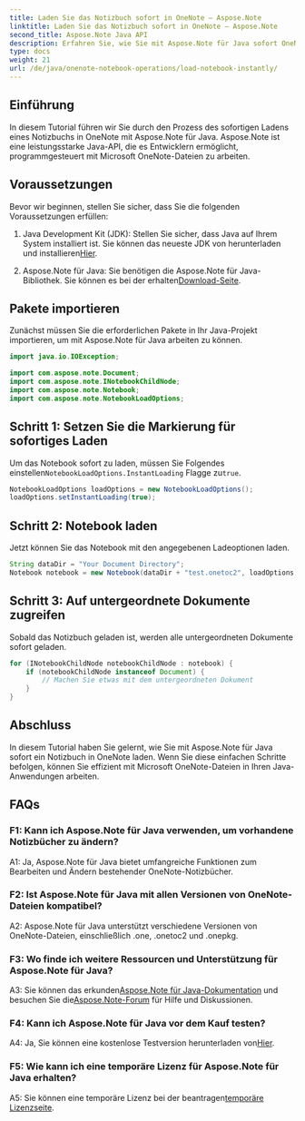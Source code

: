 ```yaml
---
title: Laden Sie das Notizbuch sofort in OneNote – Aspose.Note
linktitle: Laden Sie das Notizbuch sofort in OneNote – Aspose.Note
second_title: Aspose.Note Java API
description: Erfahren Sie, wie Sie mit Aspose.Note für Java sofort OneNote-Notizbücher in Java laden. Steigern Sie Ihre Produktivität durch effizientes Notebook-Handling.
type: docs
weight: 21
url: /de/java/onenote-notebook-operations/load-notebook-instantly/
---
```

## Einführung

In diesem Tutorial führen wir Sie durch den Prozess des sofortigen Ladens eines Notizbuchs in OneNote mit Aspose.Note für Java. Aspose.Note ist eine leistungsstarke Java-API, die es Entwicklern ermöglicht, programmgesteuert mit Microsoft OneNote-Dateien zu arbeiten.

## Voraussetzungen

Bevor wir beginnen, stellen Sie sicher, dass Sie die folgenden Voraussetzungen erfüllen:

1.  Java Development Kit (JDK): Stellen Sie sicher, dass Java auf Ihrem System installiert ist. Sie können das neueste JDK von herunterladen und installieren[Hier](https://www.oracle.com/java/technologies/javase-jdk15-downloads.html).

2.  Aspose.Note für Java: Sie benötigen die Aspose.Note für Java-Bibliothek. Sie können es bei der erhalten[Download-Seite](https://releases.aspose.com/note/java/).

## Pakete importieren

Zunächst müssen Sie die erforderlichen Pakete in Ihr Java-Projekt importieren, um mit Aspose.Note für Java arbeiten zu können.

```java
import java.io.IOException;

import com.aspose.note.Document;
import com.aspose.note.INotebookChildNode;
import com.aspose.note.Notebook;
import com.aspose.note.NotebookLoadOptions;
```

## Schritt 1: Setzen Sie die Markierung für sofortiges Laden

 Um das Notebook sofort zu laden, müssen Sie Folgendes einstellen`NotebookLoadOptions.InstantLoading` Flagge zu`true`.

```java
NotebookLoadOptions loadOptions = new NotebookLoadOptions();
loadOptions.setInstantLoading(true);
```

## Schritt 2: Notebook laden

Jetzt können Sie das Notebook mit den angegebenen Ladeoptionen laden.

```java
String dataDir = "Your Document Directory";
Notebook notebook = new Notebook(dataDir + "test.onetoc2", loadOptions);
```

## Schritt 3: Auf untergeordnete Dokumente zugreifen

Sobald das Notizbuch geladen ist, werden alle untergeordneten Dokumente sofort geladen.

```java
for (INotebookChildNode notebookChildNode : notebook) {
    if (notebookChildNode instanceof Document) {
        // Machen Sie etwas mit dem untergeordneten Dokument
    }
}
```

## Abschluss

In diesem Tutorial haben Sie gelernt, wie Sie mit Aspose.Note für Java sofort ein Notizbuch in OneNote laden. Wenn Sie diese einfachen Schritte befolgen, können Sie effizient mit Microsoft OneNote-Dateien in Ihren Java-Anwendungen arbeiten.

## FAQs

### F1: Kann ich Aspose.Note für Java verwenden, um vorhandene Notizbücher zu ändern?

A1: Ja, Aspose.Note für Java bietet umfangreiche Funktionen zum Bearbeiten und Ändern bestehender OneNote-Notizbücher.

### F2: Ist Aspose.Note für Java mit allen Versionen von OneNote-Dateien kompatibel?

A2: Aspose.Note für Java unterstützt verschiedene Versionen von OneNote-Dateien, einschließlich .one, .onetoc2 und .onepkg.

### F3: Wo finde ich weitere Ressourcen und Unterstützung für Aspose.Note für Java?

 A3: Sie können das erkunden[Aspose.Note für Java-Dokumentation](https://reference.aspose.com/note/java/) und besuchen Sie die[Aspose.Note-Forum](https://forum.aspose.com/c/note/28) für Hilfe und Diskussionen.

### F4: Kann ich Aspose.Note für Java vor dem Kauf testen?

 A4: Ja, Sie können eine kostenlose Testversion herunterladen von[Hier](https://releases.aspose.com/).

### F5: Wie kann ich eine temporäre Lizenz für Aspose.Note für Java erhalten?

 A5: Sie können eine temporäre Lizenz bei der beantragen[temporäre Lizenzseite](https://purchase.aspose.com/temporary-license/).